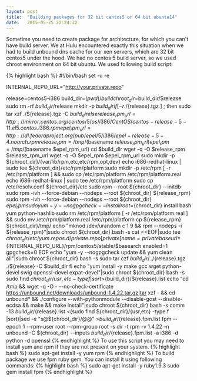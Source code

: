 ```yaml
---
layout: post
title:  "Building packages for 32 bit centos5 on 64 bit ubuntu14"
date:   2015-05-25 22:24:32
---
```


Sometime you need to create package for architecture, for which you can't have build server. We at Hulu encountered exactly this situation when we had to build unbound dns cache for our xen servers, which are 32 bit centos5 under the hood. We had no centos 5 build server, so we used chroot environment on 64 bit ubuntu. We used following build script:

{% highlight bash %}
#!/bin/bash
set -u -e

INTERNAL_REPO_URL="http://your.private.repo"

release=centos5-i386
build_dir=$(pwd)/build
chroot_dir=$build_dir/$release
sudo rm -rf ${build_dir}/$release
mkdir -p $build_dir
if [ -r ./${release}.tgz ] ; then
    sudo tar xzf ./${release}.tgz -C $build_dir
else
    release_rpm_url=http://mirror.centos.org/centos/5/os/i386/CentOS/centos-release-5-11.el5.centos.i386.rpm
    epel_rpm_url=http://dl.fedoraproject.org/pub/epel/5/i386/epel-release-5-4.noarch.rpm
    release_rpm=/tmp/$(basename $release_rpm_url)
    epel_rpm=/tmp/$(basename $epel_rpm_url)
    cd $build_dir
    wget -q -O $release_rpm $release_rpm_url
    wget -q -O $epel_rpm $epel_rpm_url
    sudo mkdir -p ${chroot_dir}/{var/lib/rpm,etc,etc/rpm,opt,dev}
    echo i686-redhat-linux | sudo tee ${chroot_dir}/etc/rpm/platform
    sudo mkdir -p /etc/rpm
    [ -r /etc/rpm/platform ] && sudo cp /etc/rpm/platform /etc/rpm/platform.real
    echo i686-redhat-linux | sudo tee /etc/rpm/platform
    sudo cp /etc/resolv.conf ${chroot_dir}/etc
    sudo rpm --root ${chroot_dir} --initdb
    sudo rpm -ivh --force-debian --nodeps --root ${chroot_dir} ${release_rpm}
    sudo rpm -ivh --force-debian --nodeps --root ${chroot_dir} ${epel_rpm}
    sudo yum -y --nogpgcheck --installroot=${chroot_dir} install bash yum python-hashlib
    sudo rm /etc/rpm/platform
    [ -r /etc/rpm/platform.real ] && sudo mv /etc/rpm/platform.real /etc/rpm/platform
    cp ${release_rpm} ${chroot_dir}/tmp/
    echo "mknod /dev/urandom c 1 9 && rpm --nodeps -i ${release_rpm}"|sudo chroot ${chroot_dir} bash -s
    cat <<EOF|sudo tee ${chroot_dir}/etc/yum.repos.d/private.repo
[private]
name=private
baseurl=${INTERNAL_REPO_URL}/rpm/centos5/stable/\$basearch
enabled=1
gpgcheck=0
EOF
    echo "yum -y --nogpgcheck update && yum clean all"|sudo chroot ${chroot_dir} bash -s
    sudo tar czf $build_dir/../${release}.tgz ./${release} -C $build_dir
fi
echo "yum install -y make gcc wget python-devel swig openssl-devel expat-devel"|sudo chroot ${chroot_dir} bash -s
sudo find ${chroot_dir}/{usr,etc} -type f |sort >${build_dir}/${release}.list
echo "cd /tmp && wget -q -O - --no-check-certificate https://unbound.net/downloads/unbound-1.4.22.tar.gz|tar xzf - && cd unbound* && ./configure --with-pythonmodule --disable-gost --disable-ecdsa && make && make install"|sudo chroot ${chroot_dir} bash -s
comm -13 ${build_dir}/${release}.list <(sudo find ${chroot_dir}/{usr,etc} -type f |sort)|sed -e "s@${chroot_dir}/@@" >${build_dir}/${release}.fpm.list
fpm --epoch 1 --rpm-user root --rpm-group root -s dir -t rpm -v 1.4.22 -n unbound -C ${chroot_dir} --inputs ${build_dir}/${release}.fpm.list -a i386 -d python -d openssl
{% endhighlight %}
To use this script you may need to install yum and rpm if they are not present on your system. 
{% highlight bash %}
sudo apt-get install -y yum rpm
{% endhighlight %}
To build package we use fpm ruby gem. You can install it using following commands:
{% highlight bash %}
sudo apt-get install -y ruby1.9.3
sudo gem install fpm
{% endhighlight %}

